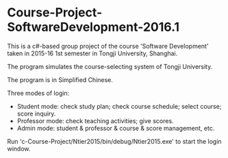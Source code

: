 # Course-Project-SoftwareDevelopment-2016.1

This is a c#-based group project of the course 'Software Development' taken in 2015-16 1st semester in Tongji University, Shanghai.

The program simulates the course-selecting system of Tongji University. 

The program is in Simplified Chinese.

Three modes of login:
- Student mode: check study plan; check course schedule; select course; score inquiry.
- Professor mode: check teaching activities; give scores.
- Admin mode: student & professor & course & score management, etc.

Run 'c-Course-Project/Ntier2015/bin/debug/Ntier2015.exe' to start the login window.
